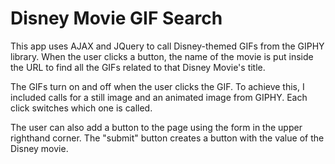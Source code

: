 # Disney Movie GIF Search

This app uses AJAX and JQuery to call Disney-themed GIFs from the GIPHY library. When the user clicks a button, the name of the movie is put inside the URL to find all the GIFs related to that Disney Movie's title.

The GIFs turn on and off when the user clicks the GIF. To achieve this, I included calls for a still image and an animated image from GIPHY. Each click switches which one is called.

The user can also add a button to the page using the form in the upper righthand corner. The "submit" button creates a button with the value of the Disney movie.
